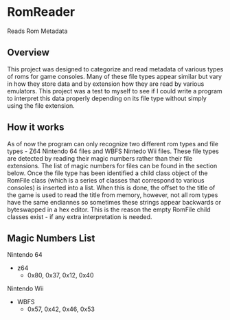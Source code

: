 # RomReader
Reads Rom Metadata

## Overview 
This project was designed to categorize and read metadata of various types of roms for game consoles. Many of these file types appear similar but vary in how they store data and by extension how they are read by various emulators. This project was a test to myself to see if I could write a program to interpret this data properly depending on its file type without simply using the file extension.

## How it works
As of now the program can only recognize two different rom types and file types - Z64 Nintendo 64 files and WBFS Nintedo Wii files. These file types are detected by reading their magic numbers rather than their file extensions. The list of magic numbers for files can be found in the section below. Once the file type has been identified a child class object of the RomFile class (which is a series of classes that correspond to various consoles) is inserted into a list. When this is done, the offset to the title of the game is used to read the title from memory, however, not all rom types have the same endiannes so sometimes these strings appear backwards or byteswapped in a hex editor. This is the reason the empty RomFile child classes exist  - if any extra interpretation is needed.

## Magic Numbers List

Nintendo 64
- z64
  - 0x80, 0x37, 0x12, 0x40
  
Nintendo Wii
- WBFS
  - 0x57, 0x42, 0x46, 0x53
